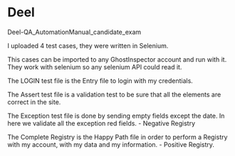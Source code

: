 # Deel
Deel-QA_AutomationManual_candidate_exam

I uploaded 4 test cases, they were written in Selenium. 

This cases can be imported to any GhostInspector account and run with it. They work with selenium so any selenium API could read it.

The LOGIN test file is the Entry file to login with my credentials.

The Assert test file is a validation test to be sure that all the elements are correct in the site.

The Exception test file is done by sending empty fields except the date. In here we validate all the exception red fields. - Negative Registry

The Complete Registry is the Happy Path file in order to perform a Registry with my account, with my data and my information. - Positive Registry.

